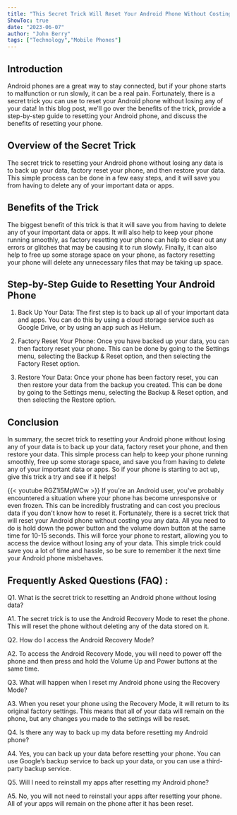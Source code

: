 ```yaml
---
title: "This Secret Trick Will Reset Your Android Phone Without Costing You Any Data!"
ShowToc: true 
date: "2023-06-07"
author: "John Berry" 
tags: ["Technology","Mobile Phones"]
---
```

## Introduction
Android phones are a great way to stay connected, but if your phone starts to malfunction or run slowly, it can be a real pain. Fortunately, there is a secret trick you can use to reset your Android phone without losing any of your data! In this blog post, we'll go over the benefits of the trick, provide a step-by-step guide to resetting your Android phone, and discuss the benefits of resetting your phone. 

## Overview of the Secret Trick
The secret trick to resetting your Android phone without losing any data is to back up your data, factory reset your phone, and then restore your data. This simple process can be done in a few easy steps, and it will save you from having to delete any of your important data or apps. 

## Benefits of the Trick
The biggest benefit of this trick is that it will save you from having to delete any of your important data or apps. It will also help to keep your phone running smoothly, as factory resetting your phone can help to clear out any errors or glitches that may be causing it to run slowly. Finally, it can also help to free up some storage space on your phone, as factory resetting your phone will delete any unnecessary files that may be taking up space. 

## Step-by-Step Guide to Resetting Your Android Phone
1. Back Up Your Data: The first step is to back up all of your important data and apps. You can do this by using a cloud storage service such as Google Drive, or by using an app such as Helium. 

2. Factory Reset Your Phone: Once you have backed up your data, you can then factory reset your phone. This can be done by going to the Settings menu, selecting the Backup & Reset option, and then selecting the Factory Reset option. 

3. Restore Your Data: Once your phone has been factory reset, you can then restore your data from the backup you created. This can be done by going to the Settings menu, selecting the Backup & Reset option, and then selecting the Restore option. 

## Conclusion
In summary, the secret trick to resetting your Android phone without losing any of your data is to back up your data, factory reset your phone, and then restore your data. This simple process can help to keep your phone running smoothly, free up some storage space, and save you from having to delete any of your important data or apps. So if your phone is starting to act up, give this trick a try and see if it helps!

{{< youtube RGZ1i5MpWCw >}} 
If you're an Android user, you've probably encountered a situation where your phone has become unresponsive or even frozen. This can be incredibly frustrating and can cost you precious data if you don't know how to reset it. Fortunately, there is a secret trick that will reset your Android phone without costing you any data. All you need to do is hold down the power button and the volume down button at the same time for 10-15 seconds. This will force your phone to restart, allowing you to access the device without losing any of your data. This simple trick could save you a lot of time and hassle, so be sure to remember it the next time your Android phone misbehaves.

## Frequently Asked Questions (FAQ) :
Q1. What is the secret trick to resetting an Android phone without losing data?

A1. The secret trick is to use the Android Recovery Mode to reset the phone. This will reset the phone without deleting any of the data stored on it. 

Q2. How do I access the Android Recovery Mode?

A2. To access the Android Recovery Mode, you will need to power off the phone and then press and hold the Volume Up and Power buttons at the same time. 

Q3. What will happen when I reset my Android phone using the Recovery Mode?

A3. When you reset your phone using the Recovery Mode, it will return to its original factory settings. This means that all of your data will remain on the phone, but any changes you made to the settings will be reset. 

Q4. Is there any way to back up my data before resetting my Android phone?

A4. Yes, you can back up your data before resetting your phone. You can use Google’s backup service to back up your data, or you can use a third-party backup service. 

Q5. Will I need to reinstall my apps after resetting my Android phone?

A5. No, you will not need to reinstall your apps after resetting your phone. All of your apps will remain on the phone after it has been reset.


